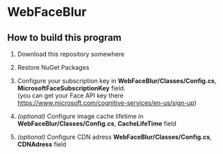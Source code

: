 # WebFaceBlur

## How to build this program

1. Download this repository somewhere
2. Restore NuGet Packages
3. Configure your subscription key in <b>WebFaceBlur/Classes/Config.cs</b>, <b>MicrosoftFaceSubscriptionKey</b> field.  
  (you can get your Face API key there https://www.microsoft.com/cognitive-services/en-us/sign-up)

4. <i>(optional)</i> Configure image cache lifetime in <b>WebFaceBlur/Classes/Config.cs</b>, <b>CacheLifeTime</b> field
5. <i>(optional)</i> Configure CDN adress <b>WebFaceBlur/Classes/Config.cs</b>, <b>CDNAdress</b> field

